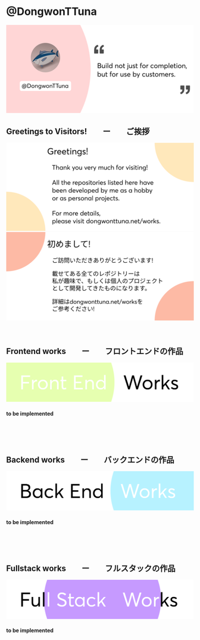 # @DongwonTTuna

[![Top Banner](img/topBanner.png)](https://dongwontuna.net/)

## Greetings to Visitors!　　ー　　ご挨拶

[![GreetingEng](img/greetingEng.png)](<(https://dongwontuna.net/)>)
[![GreetingJapan](img/greetingJapan.png)](<(https://dongwontuna.net/)>)
<br/>
<br/>
<br/>

## Frontend works　　ー　　フロントエンドの作品

[![Frontend Banner](/img/frontendWorks.png)](https://dongwontuna.net/works/frontend/)

#### to be implemented

<br/>
<br/>
<br/>

## Backend works　　ー　　バックエンドの作品

[![Backend Banner](/img/backendWorks.png)](https://dongwontuna.net/works/backend/)

#### to be implemented

<br/>
<br/>
<br/>

## Fullstack works　　ー　　フルスタックの作品

[![Fullstack Banner](/img/fullstackWorks.png)](https://dongwontuna.net/works/fullstack/)

#### to be implemented

<br/>
<br/>
<br/>
